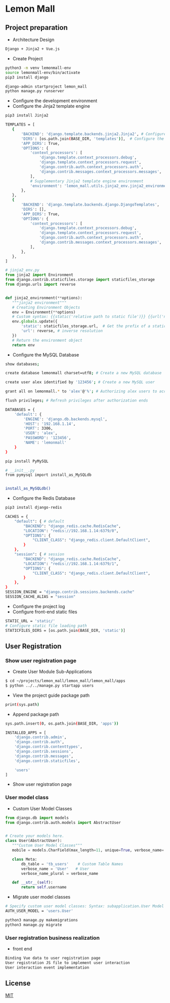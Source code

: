 # Lemon Mall

## Project preparation
 - Architecture Design
```bash
Django + Jinja2 + Vue.js
```

 - Create Project

```bash
python3 -m venv lemonmall-env
source lemonmall-env/bin/activate
pip3 install django

django-admin startproject lemon_mall
python manage.py runserver
```

 - Configure the development environment
 - Configure the Jinja2 template engine
 ```bash
 pip3 install Jinja2

 TEMPLATES = [
    {
        'BACKEND': 'django.template.backends.jinja2.Jinja2', # Configure the jinja2 template engine
        'DIRS': [os.path.join(BASE_DIR, 'templates')],  # Configure the path for loading template files
        'APP_DIRS': True,
        'OPTIONS': {
            'context_processors': [
                'django.template.context_processors.debug',
                'django.template.context_processors.request',
                'django.contrib.auth.context_processors.auth',
                'django.contrib.messages.context_processors.messages',
            ],
            # Supplementary Jinja2 template engine environment
            'environment': 'lemon_mall.utils.jinja2_env.jinja2_environment',
        },
    },
    {
        'BACKEND': 'django.template.backends.django.DjangoTemplates',
        'DIRS': [],
        'APP_DIRS': True,
        'OPTIONS': {
            'context_processors': [
                'django.template.context_processors.debug',
                'django.template.context_processors.request',
                'django.contrib.auth.context_processors.auth',
                'django.contrib.messages.context_processors.messages',
            ],
        },
    },
]
 ```
 ```python
 # jinja2_env.py
from jinja2 import Environment
from django.contrib.staticfiles.storage import staticfiles_storage
from django.urls import reverse


def jinja2_environment(**options):
    """jinja2 environment"""
    # Creating Environment Objects
    env = Environment(**options)
    # Custom syntax: {{static('relative path to static file')}} {{url('namespace of route')}}
    env.globals.update({
        'static': staticfiles_storage.url,  # Get the prefix of a static file
        'url': reverse, # inverse resolution
    })
    # Return the environment object
    return env
 ```
 - Configure the MySQL Database
```bash
show databases; 

create database lemonmall charset=utf8; # Create a new MySQL database

create user alex identified by '123456'; # Create a new MySQL user

grant all on lemonmall.* to 'alex'@'%'; # Authorizing alex users to access the lemon_mall database

flush privileges; # Refresh privileges after authorization ends
```

```bash
DATABASES = {
    'default': {
        'ENGINE': 'django.db.backends.mysql',
        'HOST': '192.168.1.14',
        'PORT': 3306,
        'USER': 'alex',
        'PASSWORD': '123456',
        'NAME': 'lemonmall'
    }
}
```

```bash
pip install PyMySQL

# __init__.py
from pymysql import install_as_MySQLdb


install_as_MySQLdb()
```
 - Configure the Redis Database
```bash
pip3 install django-redis
```
```bash
CACHES = {
    "default": { # default
        "BACKEND": "django_redis.cache.RedisCache",
        "LOCATION": "redis://192.168.1.14:6379/0",
        "OPTIONS": {
            "CLIENT_CLASS": "django_redis.client.DefaultClient",
        }
    },
    "session": { # session
        "BACKEND": "django_redis.cache.RedisCache",
        "LOCATION": "redis://192.168.1.14:6379/1",
        "OPTIONS": {
            "CLIENT_CLASS": "django_redis.client.DefaultClient",
        }
    },
}
SESSION_ENGINE = "django.contrib.sessions.backends.cache"
SESSION_CACHE_ALIAS = "session"
```
 - Configure the project log
 - Configure front-end static files
 ```bash
 STATIC_URL = 'static/'
# Configure static file loading path
STATICFILES_DIRS = [os.path.join(BASE_DIR, 'static')]
 ```

## User Registration
### Show user registration page
 - Create User Module Sub-Applications
```bash
$ cd ~/projects/lemon_mall/lemon_mall/lemon_mall/apps
$ python ../../manage.py startapp users
```
 - View the project guide package path
 ```bash
 print(sys.path)
 ```
  - Append package path
```bash
sys.path.insert(0, os.path.join(BASE_DIR, 'apps'))

INSTALLED_APPS = [
    'django.contrib.admin',
    'django.contrib.auth',
    'django.contrib.contenttypes',
    'django.contrib.sessions',
    'django.contrib.messages',
    'django.contrib.staticfiles',

    'users'
]
```
 - Show user registration page
### User model class
 - Custom User Model Classes
 ```python
 from django.db import models
from django.contrib.auth.models import AbstractUser


# Create your models here.
class User(AbstractUser):
    """Custom User Model Classes"""
    mobile = models.CharField(max_length=11, unique=True, verbose_name='mobile')

    class Meta:
        db_table = 'tb_users'    # Custom Table Names
        verbose_name = 'User'   # User
        verbose_name_plural = verbose_name

    def __str__(self):
        return self.username
 ```
  - Migrate user model classes
  ```bash
  # Specify custom user model classes: Syntax: subapplication.User Model Classes
  AUTH_USER_MODEL = 'users.User'

  python3 manage.py makemigrations
  python3 manage.py migrate
  ```
### User registration business realization
 - front end
 ```bash
 Binding Vue data to user registration page
 User registration JS file to implement user interaction
 User interaction event implementation
 ```


## License

[MIT](https://choosealicense.com/licenses/mit/)
